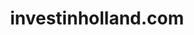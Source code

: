 ---
layout: post
title:  "investinholland.com"
internal_url:  "/data/investinholland.com.html"
categories: dutchgov
---